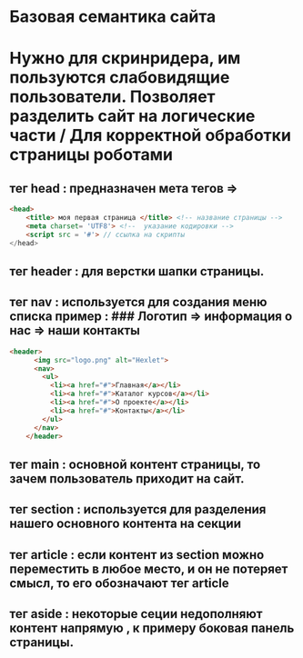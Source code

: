 # Базовая семантика сайта

# Нужно для скринридера, им пользуются слабовидящие пользователи. Позволяет разделить сайт на логические части / Для корректной обработки страницы роботами

## тег head : предназначен мета тегов =>
```html
<head> 
    <title> моя первая страница </title> <!-- название страницы -->
    <meta charset= 'UTF8'> <!--  указание кодировки -->
    <script src = '#'> // ссылка на скрипты
</head>
```

## тег header : для верстки шапки страницы. 
## тег nav : используется для создания меню списка пример  : ### Логотип => информация о нас => наши контакты

```html
<header>
      <img src="logo.png" alt="Hexlet">
      <nav>
        <ul>
          <li><a href="#">Главная</a></li>
          <li><a href="#">Каталог курсов</a></li>
          <li><a href="#">О проекте</a></li>
          <li><a href="#">Контакты</a></li>
        </ul>
      </nav>
    </header>
```
## тег main : основной контент страницы, то зачем пользователь приходит на сайт.

## тег section : используется для разделения нашего основного контента на секции

## тег article : если контент из section можно переместить в любое место, и он не потеряет смысл, то его обозначают тег article

## тег aside : некоторые сеции недополняют контент напрямую , к примеру боковая панель страницы.

